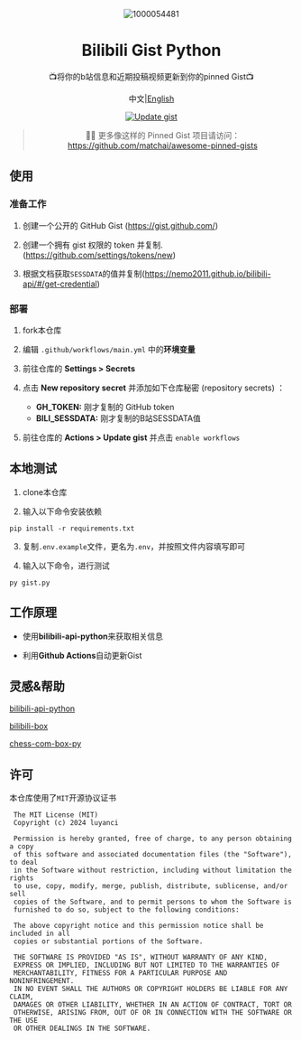 <div align="center">

![1000054481](https://github.com/luyanci/bili-gist/assets/68143180/98f8a656-921c-4545-a754-86fc93173b69)

# Bilibili Gist Python

📺将你的b站信息和近期投稿视频更新到你的pinned Gist📺

中文|[English](readme_en.md)

[![Update gist](https://github.com/luyanci/bilibili-gist-py/actions/workflows/main.yml/badge.svg)](https://github.com/luyanci/bilibili-gist-py/actions/workflows/main.yml)

> 📌✨ 更多像这样的 Pinned Gist 项目请访问：https://github.com/matchai/awesome-pinned-gists

</div>

## 使用
### 准备工作
1. 创建一个公开的 GitHub Gist (https://gist.github.com/)

1. 创建一个拥有 gist 权限的 token 并复制. (https://github.com/settings/tokens/new)

1. 根据文档获取`SESSDATA`的值并复制(https://nemo2011.github.io/bilibili-api/#/get-credential)

### 部署

1. fork本仓库

2. 编辑  `.github/workflows/main.yml` 中的**环境变量**

3. 前往仓库的 **Settings > Secrets**

4. 点击 **New repository secret** 并添加如下仓库秘密 (repository secrets) ：
   - **GH_TOKEN:** 刚才复制的 GitHub token
   - **BILI_SESSDATA:** 刚才复制的B站SESSDATA值

5. 前往仓库的 **Actions > Update gist** 并点击 `enable workflows`

## 本地测试

1. clone本仓库

2. 输入以下命令安装依赖

```
pip install -r requirements.txt
```

3. 复制`.env.example`文件，更名为`.env`，并按照文件内容填写即可

4. 输入以下命令，进行测试

```
py gist.py
```

## 工作原理

 - 使用**bilibili-api-python**来获取相关信息

 - 利用**Github Actions**自动更新Gist

## 灵感&帮助
[bilibili-api-python](https://github.com/nemo2011/bilibili-api)

[bilibili-box](https://github.com/KeJunMao/bilibili-box)

[chess-com-box-py](https://github.com/sciencepal/chess-com-box-py)

## 许可

本仓库使用了`MIT`开源协议证书
```
 The MIT License (MIT)
 Copyright (c) 2024 luyanci

 Permission is hereby granted, free of charge, to any person obtaining a copy
 of this software and associated documentation files (the "Software"), to deal
 in the Software without restriction, including without limitation the rights
 to use, copy, modify, merge, publish, distribute, sublicense, and/or sell
 copies of the Software, and to permit persons to whom the Software is
 furnished to do so, subject to the following conditions:

 The above copyright notice and this permission notice shall be included in all
 copies or substantial portions of the Software.

 THE SOFTWARE IS PROVIDED "AS IS", WITHOUT WARRANTY OF ANY KIND,
 EXPRESS OR IMPLIED, INCLUDING BUT NOT LIMITED TO THE WARRANTIES OF
 MERCHANTABILITY, FITNESS FOR A PARTICULAR PURPOSE AND NONINFRINGEMENT.
 IN NO EVENT SHALL THE AUTHORS OR COPYRIGHT HOLDERS BE LIABLE FOR ANY CLAIM,
 DAMAGES OR OTHER LIABILITY, WHETHER IN AN ACTION OF CONTRACT, TORT OR
 OTHERWISE, ARISING FROM, OUT OF OR IN CONNECTION WITH THE SOFTWARE OR THE USE
 OR OTHER DEALINGS IN THE SOFTWARE.
```